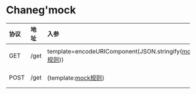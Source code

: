 # Chaneg'mock

| 协议 | 地址 | 入参                                                         | 示例                                                         |
| :--- | :--- | :----------------------------------------------------------- | :----------------------------------------------------------- |
| GET  | /get | template=encodeURIComponent(JSON.stringify([mock规则](http://mockjs.com/examples.html#Basic))) | fetch(\`/get?template=${encodeURIComponent(JSON.stringify({name:'@cname'}))}\`,{method:"GET"}) |
| POST | /get | {template:[mock规则](http://mockjs.com/examples.html#Basic)} | `fetch('/get', {  method: 'POST',headers: {'Content-type': 'application/json; charset=UTF-8'},body: JSON.stringify({ template: { name: '@cname' }}),})` |
